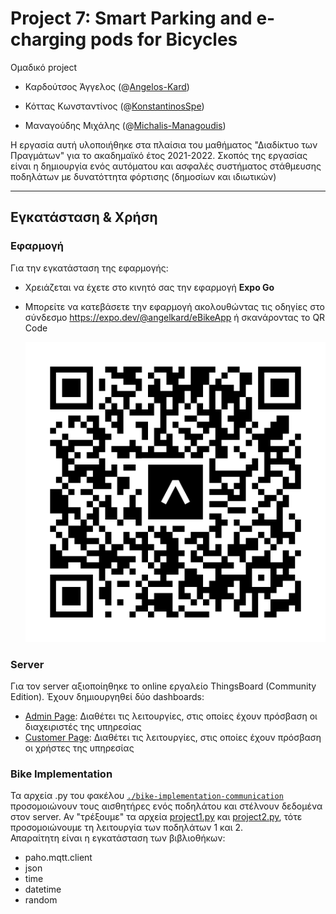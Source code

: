 # Project 7: Smart Parking and e-charging pods for Bicycles
Ομαδικό project

- Καρδούτσος Άγγελος (@[Angelos-Kard](https://github.com/Angelos-Kard))

- Κόττας Κωνσταντίνος (@[KonstantinosSpe](https://github.com/KonstantinosSpe))

- Μαναγούδης Μιχάλης (@[Michalis-Managoudis](https://github.com/Michalis-Managoudis))

Η εργασία αυτή υλοποιήθηκε στα πλαίσια του μαθήματος "Διαδίκτυο των Πραγμάτων" για το ακαδημαϊκό έτος 2021-2022.
Σκοπός της εργασίας είναι η δημιουργία ενός αυτόματου και ασφαλές συστήματος στάθμευσης ποδηλάτων με δυνατόττητα φόρτισης (δημοσίων και ιδιωτικών)

---

## Εγκατάσταση & Χρήση

### Εφαρμογή
Για την εγκατάσταση της εφαρμογής:
- Χρειάζεται να έχετε στο κινητό σας την εφαρμογή **Expo Go**
- Μπορείτε να κατεβάσετε την εφαρμογή ακολουθώντας τις οδηγίες στο σύνδεσμο https://expo.dev/@angelkard/eBikeApp ή σκανάροντας το QR Code 
  
  ![QR Code](assets/expo-go.svg) 

### Server
Για τον server αξιοποίηθηκε το online εργαλείο ThingsBoard (Community Edition).
Έχουν δημιουργηθεί δύο dashboards:
- [Admin Page](https://demo.thingsboard.io/dashboard/0c3b6910-8864-11ec-b525-af1085444370?publicId=081eb8e0-59d5-11ec-928c-d16ac1689d62): Διαθέτει τις λειτουργίες, στις οποίες έχουν πρόσβαση οι διαχειριστές της υπηρεσίας
- [Customer Page](https://demo.thingsboard.io/dashboard/176adff0-8864-11ec-b525-af1085444370?publicId=081eb8e0-59d5-11ec-928c-d16ac1689d62): Διαθέτει τις λειτουργίες, στις οποίες έχουν πρόσβαση οι χρήστες της υπηρεσίας

### Bike Implementation
Τα αρχεία .py του φακέλου [`./bike-implementation-communication`](bike-implementation-communication/) προσομοιώνουν τους  αισθητήρες ενός ποδηλάτου και στέλνουν δεδομένα στον server. Αν "τρέξουμε" τα αρχεία [project1.py](bike-implementation-communication/project1.py) και [project2.py](bike-implementation-communication/project2.py), τότε προσομοιώνουμε τη λειτουργία των ποδηλάτων 1 και 2. 
<br>
Απαραίτητη είναι η εγκατάσταση των βιβλιοθήκων:
- paho.mqtt.client
- json
- time
- datetime
- random
